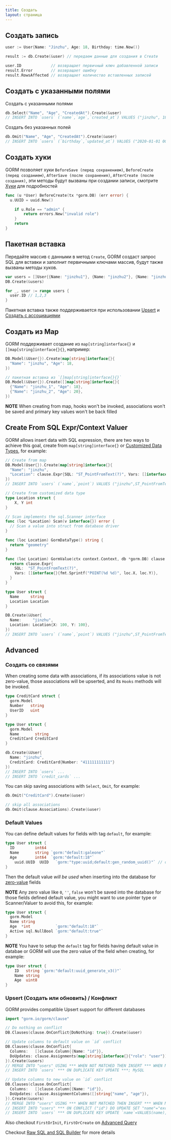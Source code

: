 ```yaml
---
title: Создать
layout: страница
---
```


## Создать запись

```go
user := User{Name: "Jinzhu", Age: 18, Birthday: time.Now()}

result := db.Create(&user) // передаем данные для создания в Create

user.ID             // возвращает первичный ключ добавленной записи
result.Error        // возвращает ошибку
result.RowsAffected // возвращает количество вставленных записей
```

## Создать с указанными полями

Создать с указанными полями

```go
db.Select("Name", "Age", "CreatedAt").Create(&user)
// INSERT INTO `users` (`name`,`age`,`created_at`) VALUES ("jinzhu", 18, "2020-07-04 11:05:21.775")
```

Создать без указанных полей

```go
db.Omit("Name", "Age", "CreatedAt").Create(&user)
// INSERT INTO `users` (`birthday`,`updated_at`) VALUES ("2020-01-01 00:00:00.000", "2020-07-04 11:05:21.775")
```

## Создать хуки

GORM позволяет хуки `BeforeSave (перед сохранением)`, `BeforeCreate (перед созданием)`, `AfterSave (после сохранения)`, `AfterCreate (после создания)`, эти методы будут вызваны при создании записи, смотрите [Хуки](hooks.html) для подробностей

```go
func (u *User) BeforeCreate(tx *gorm.DB) (err error) {
  u.UUID = uuid.New()

    if u.Role == "admin" {
        return errors.New("invalid role")
    }
    return
}
```

## <span id="batch_insert">Пакетная вставка</span>

Передайте массив с данными в метод `Create`, GORM создаст запрос SQL для вставки и заполнит первичными ключами массив, будут также вызваны методы хуков.

```go
var users = []User{{Name: "jinzhu1"}, {Name: "jinzhu2"}, {Name: "jinzhu3"}}
DB.Create(&users)

for _, user := range users {
  user.ID // 1,2,3
}
```

Пакетная вставка также поддерживается при использовании [Upsert](#upsert) и [Создать с ассоциациями](#create_with_associations)

## Создать из Map

GORM поддерживает создание из `map[string]interface{}` и `[]map[string]interface{}{}`, например:

```go
DB.Model(&User{}).Create(map[string]interface{}{
  "Name": "jinzhu", "Age": 18,
})

// пакетная вставка из `[]map[string]interface{}{}`
DB.Model(&User{}).Create([]map[string]interface{}{
  {"Name": "jinzhu_1", "Age": 18},
  {"Name": "jinzhu_2", "Age": 20},
})
```

**NOTE** When creating from map, hooks won't be invoked, associations won't be saved and primary key values won't be back filled

## <span id="create_from_sql_expr">Create From SQL Expr/Context Valuer</span>

GORM allows insert data with SQL expression, there are two ways to achieve this goal, create from `map[string]interface{}` or [Customized Data Types](data_types.html#gorm_valuer_interface), for example:

```go
// Create from map
DB.Model(User{}).Create(map[string]interface{}{
  "Name": "jinzhu",
  "Location": clause.Expr{SQL: "ST_PointFromText(?)", Vars: []interface{}{"POINT(100 100)"}},
})
// INSERT INTO `users` (`name`,`point`) VALUES ("jinzhu",ST_PointFromText("POINT(100 100)"));

// Create from customized data type
type Location struct {
    X, Y int
}

// Scan implements the sql.Scanner interface
func (loc *Location) Scan(v interface{}) error {
  // Scan a value into struct from database driver
}

func (loc Location) GormDataType() string {
  return "geometry"
}

func (loc Location) GormValue(ctx context.Context, db *gorm.DB) clause.Expr {
  return clause.Expr{
    SQL:  "ST_PointFromText(?)",
    Vars: []interface{}{fmt.Sprintf("POINT(%d %d)", loc.X, loc.Y)},
  }
}

type User struct {
  Name     string
  Location Location
}

DB.Create(&User{
  Name:     "jinzhu",
  Location: Location{X: 100, Y: 100},
})
// INSERT INTO `users` (`name`,`point`) VALUES ("jinzhu",ST_PointFromText("POINT(100 100)"))
```

## Advanced

### <span id="create_with_associations">Создать со связями</span>

When creating some data with associations, if its associations value is not zero-value, those associations will be upserted, and its `Hooks` methods will be invoked.

```go
type CreditCard struct {
  gorm.Model
  Number   string
  UserID   uint
}

type User struct {
  gorm.Model
  Name       string
  CreditCard CreditCard
}

db.Create(&User{
  Name: "jinzhu",
  CreditCard: CreditCard{Number: "411111111111"}
})
// INSERT INTO `users` ...
// INSERT INTO `credit_cards` ...
```

You can skip saving associations with `Select`, `Omit`, for example:

```go
db.Omit("CreditCard").Create(&user)

// skip all associations
db.Omit(clause.Associations).Create(&user)
```

### <span id="default_values">Default Values</span>

You can define default values for fields with tag `default`, for example:

```go
type User struct {
  ID         int64
  Name       string `gorm:"default:galeone"`
  Age        int64  `gorm:"default:18"`
    uuid.UUID  UUID   `gorm:"type:uuid;default:gen_random_uuid()"` // db func
}
```

Then the default value *will be used* when inserting into the database for [zero-value](https://tour.golang.org/basics/12) fields

**NOTE** Any zero value like `0`, `''`, `false` won't be saved into the database for those fields defined default value, you might want to use pointer type or Scanner/Valuer to avoid this, for example:

```go
type User struct {
  gorm.Model
  Name string
  Age  *int           `gorm:"default:18"`
  Active sql.NullBool `gorm:"default:true"`
}
```

**NOTE** You have to setup the `default` tag for fields having default value in databae or GORM will use the zero value of the field when creating, for example:

```go
type User struct {
    ID   string `gorm:"default:uuid_generate_v3()"`
    Name string
    Age  uint8
}
```

### <span id="upsert">Upsert (Создать или обновить) / Конфликт</span>

GORM provides compatible Upsert support for different databases

```go
import "gorm.io/gorm/clause"

// Do nothing on conflict
DB.Clauses(clause.OnConflict{DoNothing: true}).Create(&user)

// Update columns to default value on `id` conflict
DB.Clauses(clause.OnConflict{
  Columns:   []clause.Column{{Name: "id"}},
  DoUpdates: clause.Assignments(map[string]interface{}{"role": "user"}),
}).Create(&users)
// MERGE INTO "users" USING *** WHEN NOT MATCHED THEN INSERT *** WHEN MATCHED THEN UPDATE SET ***; SQL Server
// INSERT INTO `users` *** ON DUPLICATE KEY UPDATE ***; MySQL

// Update columns to new value on `id` conflict
DB.Clauses(clause.OnConflict{
  Columns:   []clause.Column{{Name: "id"}},
  DoUpdates: clause.AssignmentColumns([]string{"name", "age"}),
}).Create(&users)
// MERGE INTO "users" USING *** WHEN NOT MATCHED THEN INSERT *** WHEN MATCHED THEN UPDATE SET "name"="excluded"."name"; SQL Server
// INSERT INTO "users" *** ON CONFLICT ("id") DO UPDATE SET "name"="excluded"."name", "age"="excluded"."age"; PostgreSQL
// INSERT INTO `users` *** ON DUPLICATE KEY UPDATE `name`=VALUES(name),`age=VALUES(age); MySQL
```

Also checkout `FirstOrInit`, `FirstOrCreate` on [Advanced Query](advanced_query.html)

Checkout [Raw SQL and SQL Builder](sql_builder.html) for more details
